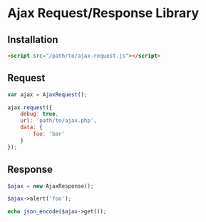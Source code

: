 Ajax Request/Response Library
====

## Installation
```html
<script src="/path/to/ajax-request.js"></script>
```

## Request
```javascript
var ajax = AjaxRequest();

ajax.request({
	debug: true,
	url: 'path/to/ajax.php',
	data: {
		foo: 'bar'
	}
});
```

## Response
```php
$ajax = new AjaxResponse();

$ajax->alert('foo');

echo json_encode($ajax->get());
```